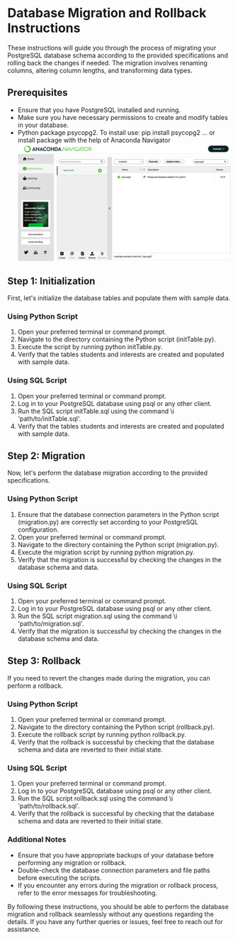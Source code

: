 # Database Migration and Rollback Instructions
These instructions will guide you through the process of migrating your PostgreSQL database schema according to the provided specifications and rolling back the changes if needed. The migration involves renaming columns, altering column lengths, and transforming data types.

## Prerequisites
- Ensure that you have PostgreSQL installed and running.
- Make sure you have necessary permissions to create and modify tables in your database.
- Python package psycopg2. To install use: pip install psycopg2 
... or install package with the help of Anaconda Navigator ![anaconda package](image.png)

## Step 1: Initialization
First, let's initialize the database tables and populate them with sample data.

### Using Python Script
1. Open your preferred terminal or command prompt.
2. Navigate to the directory containing the Python script (initTable.py).
3. Execute the script by running python initTable.py.
4. Verify that the tables students and interests are created and populated with sample data.

### Using SQL Script
1. Open your preferred terminal or command prompt.
2. Log in to your PostgreSQL database using psql or any other client.
3. Run the SQL script initTable.sql using the command \i 'path/to/initTable.sql'.
4. Verify that the tables students and interests are created and populated with sample data.


## Step 2: Migration
Now, let's perform the database migration according to the provided specifications.

### Using Python Script
1. Ensure that the database connection parameters in the Python script (migration.py) are correctly set according to your PostgreSQL configuration.
2. Open your preferred terminal or command prompt.
3. Navigate to the directory containing the Python script (migration.py).
4. Execute the migration script by running python migration.py.
5. Verify that the migration is successful by checking the changes in the database schema and data.

### Using SQL Script
1. Open your preferred terminal or command prompt.
2. Log in to your PostgreSQL database using psql or any other client.
3. Run the SQL script migration.sql using the command \i 'path/to/migration.sql'.
4. Verify that the migration is successful by checking the changes in the database schema and data.


## Step 3: Rollback
If you need to revert the changes made during the migration, you can perform a rollback.

### Using Python Script
1. Open your preferred terminal or command prompt.
2. Navigate to the directory containing the Python script (rollback.py).
3. Execute the rollback script by running python rollback.py.
4. Verify that the rollback is successful by checking that the database schema and data are reverted to their initial state.

### Using SQL Script
1. Open your preferred terminal or command prompt.
2. Log in to your PostgreSQL database using psql or any other client.
3. Run the SQL script rollback.sql using the command \i 'path/to/rollback.sql'.
4. Verify that the rollback is successful by checking that the database schema and data are reverted to their initial state.

### Additional Notes

* Ensure that you have appropriate backups of your database before performing any migration or rollback.
* Double-check the database connection parameters and file paths before executing the scripts.
* If you encounter any errors during the migration or rollback process, refer to the error messages for troubleshooting.

By following these instructions, you should be able to perform the database migration and rollback seamlessly without any questions regarding the details. If you have any further queries or issues, feel free to reach out for assistance.